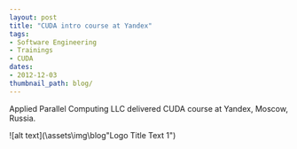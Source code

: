 ```yaml
---
layout: post
title: "CUDA intro course at Yandex"
tags:
- Software Engineering
- Trainings
- CUDA
dates:
- 2012-12-03
thumbnail_path: blog/
---
```


Applied Parallel Computing LLC delivered CUDA course at Yandex, Moscow, Russia.

![alt text](\assets\img\blog\"Logo Title Text 1")
